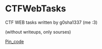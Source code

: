 # CTFWebTasks

CTF WEB tasks written by g0sha1337 (me :3)

(without writeups, only sourses)


[Pin_code](https://github.com/g0sha1337/CTFWebTasks/tree/main/pin_code)
